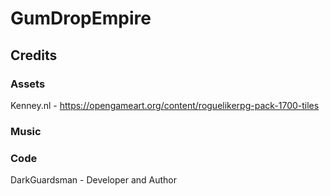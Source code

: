 # GumDropEmpire

## Credits

### Assets
Kenney.nl - https://opengameart.org/content/roguelikerpg-pack-1700-tiles

### Music

### Code
DarkGuardsman - Developer and Author
